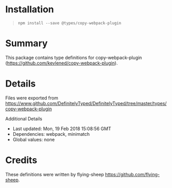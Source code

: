 # Installation
> `npm install --save @types/copy-webpack-plugin`

# Summary
This package contains type definitions for copy-webpack-plugin (https://github.com/kevlened/copy-webpack-plugin).

# Details
Files were exported from https://www.github.com/DefinitelyTyped/DefinitelyTyped/tree/master/types/copy-webpack-plugin

Additional Details
 * Last updated: Mon, 19 Feb 2018 15:08:56 GMT
 * Dependencies: webpack, minimatch
 * Global values: none

# Credits
These definitions were written by flying-sheep <https://github.com/flying-sheep>.

